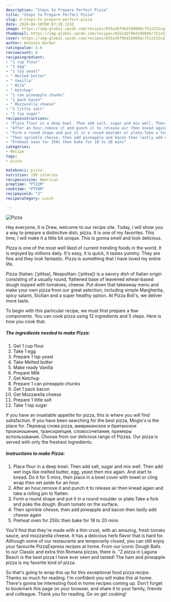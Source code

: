 ```yaml
---
description: "Steps to Prepare Perfect Pizza"
title: "Steps to Prepare Perfect Pizza"
slug: 4-steps-to-prepare-perfect-pizza
date: 2020-04-18T08:07:20.125Z
image: https://img-global.cpcdn.com/recipes/655a3bf9bd189860/751x532cq70/pizza-recipe-main-photo.jpg
thumbnail: https://img-global.cpcdn.com/recipes/655a3bf9bd189860/751x532cq70/pizza-recipe-main-photo.jpg
cover: https://img-global.cpcdn.com/recipes/655a3bf9bd189860/751x532cq70/pizza-recipe-main-photo.jpg
author: Antonio Barber
ratingvalue: 4.6
reviewcount: 8
recipeingredient:
- "1 cup flour"
- "1 egg"
- "1 tsp yeast"
- " Melted butter"
- " Vanilla"
- " Milk"
- " Ketchup"
- "1 can pineapple chunks"
- "1 pack bacon"
- " Mozzarella cheese"
- "1 little salt"
- "1 tsp sugar"
recipeinstructions:
- "Place flour in a deep bowl. Then add salt, sugar and mix well. Then add wet ings like melted butter, egg, yeast then mix again. And start to knead. Do it for 5 mins, then place in a bowl cover with towel or cling wrap then set aside for an hour."
- "After an hour,remove it and punch it to release air then knead again and take a rolling pin to flatten."
- "Form a round shape and put it in a round moulder or plate.Take a fork and poke the dough. Brush tomato on the surface."
- "Then sprinkle chesse, then add pineapple and bacon then lastly add cheese again"
- "Preheat oven for 250c then bake for 18 to 20 mins"
categories:
- Recipe
tags:
- pizza

katakunci: pizza 
nutrition: 199 calories
recipecuisine: American
preptime: "PT22M"
cooktime: "PT50M"
recipeyield: "3"
recipecategory: Lunch

---
```



![Pizza](https://img-global.cpcdn.com/recipes/655a3bf9bd189860/751x532cq70/pizza-recipe-main-photo.jpg)

Hey everyone, it is Drew, welcome to our recipe site. Today, I will show you a way to prepare a distinctive dish, pizza. It is one of my favorites. This time, I will make it a little bit unique. This is gonna smell and look delicious.

Pizza is one of the most well liked of current trending foods in the world. It is enjoyed by millions daily. It's easy, it is quick, it tastes yummy. They are fine and they look fantastic. Pizza is something that I have loved my entire life.

Pizza (Italian: [ˈpittsa], Neapolitan: [ˈpittsə]) is a savory dish of Italian origin consisting of a usually round, flattened base of leavened wheat-based dough topped with tomatoes, cheese. Put down that takeaway menu and make your own pizza from our great selection, including simple Margherita, spicy salami, Sicilian and a super healthy option. At Pizza Boli&#39;s, we deliver more taste.


To begin with this particular recipe, we must first prepare a few components. You can cook pizza using 12 ingredients and 5 steps. Here is how you cook that.

<!--inarticleads1-->

##### The ingredients needed to make Pizza:

1. Get 1 cup flour
1. Take 1 egg
1. Prepare 1 tsp yeast
1. Take  Melted butter
1. Make ready  Vanilla
1. Prepare  Milk
1. Get  Ketchup
1. Prepare 1 can pineapple chunks
1. Get 1 pack bacon
1. Get  Mozzarella cheese
1. Prepare 1 little salt
1. Take 1 tsp sugar


If you have an insatiable appetite for pizza, this is where you will find satisfaction. If you have been searching for the best pizza, Mogio&#39;s is the place for. Перевод слова pizza, американское и британское произношение, транскрипция, словосочетания, примеры использования. Choose from our delicious range of Pizzas. Our pizza is served with only the freshest ingredients. 

<!--inarticleads2-->

##### Instructions to make Pizza:

1. Place flour in a deep bowl. Then add salt, sugar and mix well. Then add wet ings like melted butter, egg, yeast then mix again. And start to knead. Do it for 5 mins, then place in a bowl cover with towel or cling wrap then set aside for an hour.
1. After an hour,remove it and punch it to release air then knead again and take a rolling pin to flatten.
1. Form a round shape and put it in a round moulder or plate.Take a fork and poke the dough. Brush tomato on the surface.
1. Then sprinkle chesse, then add pineapple and bacon then lastly add cheese again
1. Preheat oven for 250c then bake for 18 to 20 mins


You&#39;ll find that they&#39;re made with a thin crust, with an amazing, fresh tomato sauce, and mozzarella cheese. It has a delicious herb flavor that is hard for. Although some of our restaurants are temporarily closed, you can still enjoy your favourite PizzaExpress recipes at home. From our iconic Dough Balls to our Classic and extra thin Romana pizzas, there is. &#34;Z pizza in Laguna Beach is the best pizza I have ever seen and tasted! The ham and pineapple pizza is my favorite kind of pizza. 

So that's going to wrap this up for this exceptional food pizza recipe. Thanks so much for reading. I'm confident you will make this at home. There's gonna be interesting food in home recipes coming up. Don't forget to bookmark this page on your browser, and share it to your family, friends and colleague. Thank you for reading. Go on get cooking!
